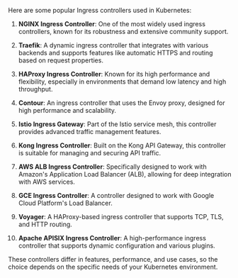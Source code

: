 Here are some popular Ingress controllers used in Kubernetes:

1. **NGINX Ingress Controller**: One of the most widely used ingress controllers, known for its robustness and extensive community support.

2. **Traefik**: A dynamic ingress controller that integrates with various backends and supports features like automatic HTTPS and routing based on request properties.

3. **HAProxy Ingress Controller**: Known for its high performance and flexibility, especially in environments that demand low latency and high throughput.

4. **Contour**: An ingress controller that uses the Envoy proxy, designed for high performance and scalability.

5. **Istio Ingress Gateway**: Part of the Istio service mesh, this controller provides advanced traffic management features.

6. **Kong Ingress Controller**: Built on the Kong API Gateway, this controller is suitable for managing and securing API traffic.

7. **AWS ALB Ingress Controller**: Specifically designed to work with Amazon's Application Load Balancer (ALB), allowing for deep integration with AWS services.

8. **GCE Ingress Controller**: A controller designed to work with Google Cloud Platform's Load Balancer.

9. **Voyager**: A HAProxy-based ingress controller that supports TCP, TLS, and HTTP routing.

10. **Apache APISIX Ingress Controller**: A high-performance ingress controller that supports dynamic configuration and various plugins.

These controllers differ in features, performance, and use cases, so the choice depends on the specific needs of your Kubernetes environment.
